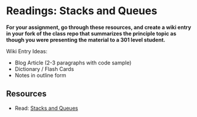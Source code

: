 # Readings: Stacks and Queues

**For your assignment, go through these resources, and create a wiki entry in your fork of the class repo that summarizes the principle topic as though you were presenting the material to a 301 level student.**

Wiki Entry Ideas:

-   Blog Article (2-3 paragraphs with code sample)
-   Dictionary / Flash Cards
-   Notes in outline form

## Resources

-   Read: [Stacks and Queues](resources/stacks_and_queues.md)
